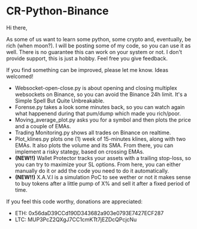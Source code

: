 # CR-Python-Binance

Hi there,

As some of us want to learn some python, some crypto and, eventually, be rich (when moon?). I will be posting some of my code, so you can use it as well. There is no guarantee this can work on your system or not. I don't provide support, this is just a hobby. Feel free you give feedback.

If you find something can be improved, please let me know. Ideas welcomed!

* Websocket-open-close.py is about opening and closing multiplex websockets on Binance, so you can avoid the Binance 24h limit. It's a Simple Spell But Quite Unbreakable.
* Forense.py takes a look some minutes back, so you can watch again what happenend during that pum/dump which made you rich/poor.
* Moving_average_plot.py asks you for a symbol and then plots the price and a couple of EMAs.
* Trading Monitoring.py shows all trades on Binance on realtime.
* Plot_klines.py plots one (1) week of 15-minutes klines, along with two EMAs. It also plots the volume and its SMA. From there, you can implement a risky stategy, based on crossing EMAs.
* **(NEW!!)** Wallet Protector tracks your assets with a trailing stop-loss, so you can try to maximize your SL options. From here, you can either manually do it or add the code you need to do it automatically.
* **(NEW!!)** X.A.V.I is a simulation PoC to see wether or not it makes sense to buy tokens after a little pump of X% and sell it after a fixed period of time.

If you feel this code worthy, donations are appreciated:
- ETH: 0x56daD39CCd190D343682a903e0793E7427ECF287
- LTC: MUP3PcZ2QXgJ7CC1cmKTt7jEZDcQPcjcNu
